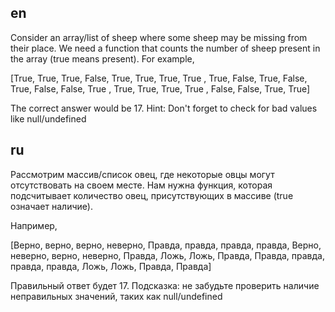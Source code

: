 ## en

Consider an array/list of sheep where some sheep may be missing from their place. 
We need a function that counts the number of sheep present in the array (true means present).
For example,

[True,  True,  True,  False,
  True,  True,  True,  True ,
  True,  False, True,  False,
  True,  False, False, True ,
  True,  True,  True,  True ,
  False, False, True,  True]

The correct answer would be 17.
Hint: Don't forget to check for bad values like null/undefined

## ru

Рассмотрим массив/список овец, где некоторые овцы могут отсутствовать на своем месте.
Нам нужна функция, которая подсчитывает количество овец, присутствующих в массиве (true означает наличие).

Например,

[Верно, верно, верно, неверно,
  Правда, правда, правда, правда,
  Верно, неверно, верно, неверно,
  Правда, Ложь, Ложь, Правда,
  Правда, правда, правда, правда,
  Ложь, Ложь, Правда, Правда]

Правильный ответ будет 17.
Подсказка: не забудьте проверить наличие неправильных значений, таких как null/undefined
